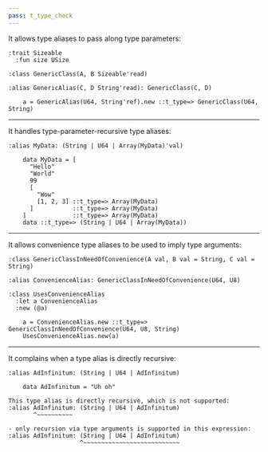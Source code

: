 ```yaml
---
pass: t_type_check
---
```


It allows type aliases to pass along type parameters:

```savi
:trait Sizeable
  :fun size USize

:class GenericClass(A, B Sizeable'read)

:alias GenericAlias(C, D String'read): GenericClass(C, D)
```
```savi
    a = GenericAlias(U64, String'ref).new ::t_type=> GenericClass(U64, String)
```

---

It handles type-parameter-recursive type aliases:

```savi
:alias MyData: (String | U64 | Array(MyData)'val)
```
```savi
    data MyData = [
      "Hello"
      "World"
      99
      [
        "Wow"
        [1, 2, 3] ::t_type=> Array(MyData)
      ]           ::t_type=> Array(MyData)
    ]             ::t_type=> Array(MyData)
    data ::t_type=> (String | U64 | Array(MyData))
```

---

It allows convenience type aliases to be used to imply type arguments:

```savi
:class GenericClassInNeedOfConvenience(A val, B val = String, C val = String)

:alias ConvenienceAlias: GenericClassInNeedOfConvenience(U64, U8)

:class UsesConvenienceAlias
  :let a ConvenienceAlias
  :new (@a)
```
```savi
    a = ConvenienceAlias.new ::t_type=> GenericClassInNeedOfConvenience(U64, U8, String)
    UsesConvenienceAlias.new(a)
```

---

It complains when a type alias is directly recursive:

```savi
:alias AdInfinitum: (String | U64 | AdInfinitum)
```
```savi
    data AdInfinitum = "Uh oh"
```
```error
This type alias is directly recursive, which is not supported:
:alias AdInfinitum: (String | U64 | AdInfinitum)
       ^~~~~~~~~~~

- only recursion via type arguments is supported in this expression:
:alias AdInfinitum: (String | U64 | AdInfinitum)
                    ^~~~~~~~~~~~~~~~~~~~~~~~~~~~
```
